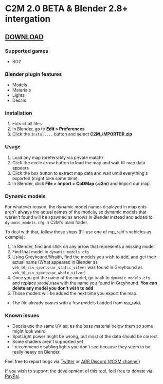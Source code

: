 # C2M 2.0 BETA & Blender 2.8+ intergation

## [**DOWNLOAD**](https://github.com/sheilan102/C2M/raw/gh-pages/C2M_BETA.rar)

### Supported games
- BO2

### Blender plugin features
- Models
- Materials
- Lights
- Decals

### Installation
1. Extract all files
2. In Blender, go to **Edit > Preferences**
3. Click the `Install...` button and select **C2M_IMPORTER.zip**

### Usage
1. Load any map (preferrably via private match)
2. Click the circle arrow button to load the map and wait till map data appears
3. Click the box button to extract map data and wait untill everything's exported (might take some time).
4. In Blender, click **File > Import > CoDMap (.c2m)** and import our map.

### Dynamic models
For whatever reason, the dynamic model names displayed in map ents aren't always the actual names of the models, so dynamic models that weren't found will be spawned as arrows in Blender instead and added to `dynamic_models.cfg` in C2M's main folder.

To deal with that, follow these steps (I'll use one of mp_raid's vehicles as example):
1. In Blender, find and click on any arrow that represents a missing model
2. Find that model in `dynamic_models.cfg`
3. Using Greyhound/Wraith, find the models you wish to add, and get their actual name (What appeared in Blender as `veh_t6_civ_sportscar_static_silver` was found in Greyhound as `veh_t6_civ_sportscar_whole_silver`)
4. Once you got the name of the model, go back to `dynamic_models.cfg` and replace `xmodelName` with the name you found in Greyhound. **You can delete any model you don't wish to add**
5. Those models will be added the next time you export the map.

* The file already comes with a few models I added from mp_raid.

### Known issues
- Decals use the same UV set as the base material below them so some might look weird
- SpotLight power might be wrong, but most of the data should be correct
- Some shaders aren't supported yet
- I recommend disabling lights you don't see because they seem to be really heavy on Blender.


Feel free to report bugs via [Twitter](https://twitter.com/SHEILANff) or [AGR Discord (#C2M channel)](https://discord.gg/JcEvDBH)


If you wish to support the development of this tool, feel free to donate via [PayPal](https://paypal.me/ksheilan).
